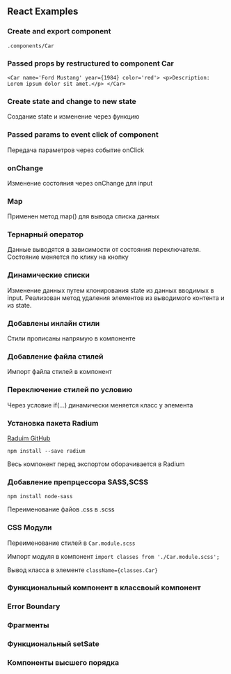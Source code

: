 ## React Examples

### Create and export component 
`.components/Car`

### Passed props by restructured to component Car
`<Car name='Ford Mustang' year={1984} color='red'>
    <p>Description: Lorem ipsum dolor sit amet.</p>
</Car>`

### Create state and change to new state
Создание state и изменение через функцию

### Passed params to event click of component
Передача параметров через событие onClick

### onChange
Изменение состояния через onChange для input

### Map
Применен метод map() для вывода списка данных

### Тернарный оператор  
Данные выводятся в зависимости от состояния переключателя. Состояние меняется по клику на кнопку

### Динамические списки
Изменение данных путем клонирования state из данных вводимых в input.
Реализован метод удаления элементов из выводимого контента и из state. 

### Добавлены инлайн стили
Стили прописаны напрямую в компоненте

### Добавление файла стилей
Импорт файла стилей в компонент

### Переключение стилей по условию
Через условие if(...) динамически меняется класс у элемента

### Установка пакета Radium
[Raduim GitHub](https://github.com/FormidableLabs/radium) 

`npm install --save radium`

Весь компонент перед экспортом оборачивается в Radium

### Добавление препрцессора SASS,SCSS
`npm install node-sass`

Переименование файов .css в .scss

### CSS Модули
Переименование стилей в `Car.module.scss`

Импорт модуля в компонент `import classes from './Car.module.scss';`

Вывод класса в элементе `className={classes.Car}`

### Функциональный компонент в классвоый компонент

### Error Boundary

### Фрагменты 

### Функциональный setSate

### Компоненты высшего порядка